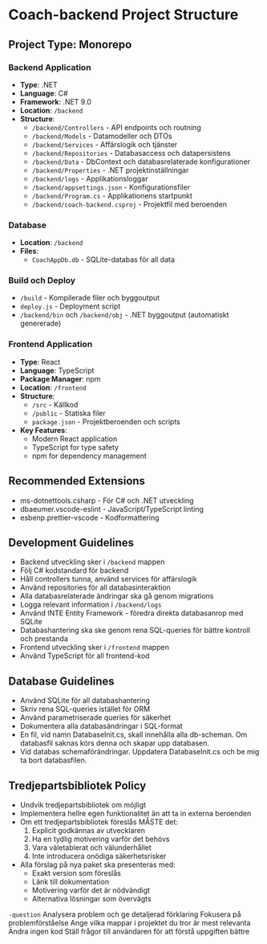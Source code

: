 # Coach-backend Project Structure

## Project Type: Monorepo
### Backend Application
- **Type**: .NET
- **Language**: C#
- **Framework**: .NET 9.0
- **Location**: `/backend`
- **Structure**:
  - `/backend/Controllers` - API endpoints och routning
  - `/backend/Models` - Datamodeller och DTOs
  - `/backend/Services` - Affärslogik och tjänster
  - `/backend/Repositories` - Databasaccess och datapersistens
  - `/backend/Data` - DbContext och databasrelaterade konfigurationer
  - `/backend/Properties` - .NET projektinställningar
  - `/backend/logs` - Applikationsloggar
  - `/backend/appsettings.json` - Konfigurationsfiler
  - `/backend/Program.cs` - Applikationens startpunkt
  - `/backend/coach-backend.csproj` - Projektfil med beroenden

### Database
- **Location**: `/backend`
- **Files**:
  - `CoachAppDb.db` - SQLite-databas för all data

### Build och Deploy
- `/build` - Kompilerade filer och byggoutput
- `deploy.js` - Deployment script
- `/backend/bin` och `/backend/obj` - .NET byggoutput (automatiskt genererade)

### Frontend Application
- **Type**: React
- **Language**: TypeScript
- **Package Manager**: npm
- **Location**: `/frontend`
- **Structure**:
  - `/src` - Källkod
  - `/public` - Statiska filer
  - `package.json` - Projektberoenden och scripts
- **Key Features**:
  - Modern React application
  - TypeScript for type safety
  - npm for dependency management


## Recommended Extensions
- ms-dotnettools.csharp - För C# och .NET utveckling
- dbaeumer.vscode-eslint - JavaScript/TypeScript linting
- esbenp.prettier-vscode - Kodformattering

## Development Guidelines
- Backend utveckling sker i `/backend` mappen
- Följ C# kodstandard för backend
- Håll controllers tunna, använd services för affärslogik
- Använd repositories för all databasinteraktion
- Alla databasrelaterade ändringar ska gå genom migrations
- Logga relevant information i `/backend/logs`
- Använd INTE Entity Framework - föredra direkta databasanrop med SQLite
- Databashantering ska ske genom rena SQL-queries för bättre kontroll och prestanda
- Frontend utveckling sker i `/frontend` mappen
- Använd TypeScript för all frontend-kod

## Database Guidelines
- Använd SQLite för all databashantering
- Skriv rena SQL-queries istället för ORM
- Använd parametriserade queries för säkerhet
- Dokumentera alla databasändringar i SQL-format
- En fil, vid namn DatabaseInit.cs, skall innehålla alla db-scheman. Om databasfil saknas körs denna och skapar upp databasen. 
- Vid databas schemaförändringar. Uppdatera DatabaseInit.cs och be mig ta bort databasfilen.

## Tredjepartsbibliotek Policy
- Undvik tredjepartsbibliotek om möjligt
- Implementera hellre egen funktionalitet än att ta in externa beroenden
- Om ett tredjepartsbibliotek föreslås MÅSTE det:
  1. Explicit godkännas av utvecklaren
  2. Ha en tydlig motivering varför det behövs
  3. Vara väletablerat och välunderhållet
  4. Inte introducera onödiga säkerhetsrisker
- Alla förslag på nya paket ska presenteras med:
  - Exakt version som föreslås
  - Länk till dokumentation
  - Motivering varför det är nödvändigt
  - Alternativa lösningar som övervägts 

`-question`
Analysera problem och ge detaljerad förklaring
Fokusera på problemförståelse
Ange vilka mappar i projektet du tror är mest relevanta
Ändra ingen kod
Ställ frågor till användaren för att förstå uppgiften bättre